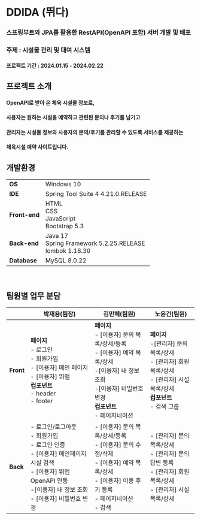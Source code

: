 # DDIDA (뛰다)
### 스프링부트와 JPA를 활용한 RestAPI(OpenAPI 포함) 서버 개발 및 배포
### 주제 : 시설물 관리 및 대여 시스템
#### 프로젝트 기간 : 2024.01.15 - 2024.02.22

## 프로젝트 소개
#### OpenAPI로 받아 온 체육 시설물 정보로,
#### 사용자는 원하는 시설을 예약하고 관련된 문의나 후기를 남기고 
#### 관리자는 시설물 정보와 사용자의 문의/후기를 관리할 수 있도록 서비스를 제공하는
#### 체육시설 예약 사이트입니다.

## **개발환경**<br>
|   |    |
----|----|
**OS**|Windows 10|
**IDE**|Spring Tool Suite 4 4.21.0.RELEASE|
**Front-end**|HTML<br>CSS<br>JavaScript<br>Bootstrap 5.3|
**Back-end**|Java 17<br>Spring Framework 5.2.25.RELEASE<br>lombok 1.18.30|
**Database**|MySQL 8.0.22|
<br>

## **팀원별 업무 분담**<br>
|    |**박재용(팀장)**|**김민혜(팀원)**|**노윤건(팀원)**|
|----|---|---|---|
|**Front**|**페이지**<br>- 로그인<br>- 회원가입 <br>- [이용자] 메인 페이지 <br>- [이용자] 뛰맵<br>**컴포넌트**<br>- header<br>- footer|**페이지**<br>- [이용자] 문의 목록/상세/등록<br>- [이용자] 예약 목록/상세<br>-[이용자] 내 정보 조회<br>-[이용자] 비밀번호 변경 <br>**컴포넌트**<br>- 페이지네이션|**페이지**<br>-[관리자] 문의 목록/상세 <br>- [관리자] 회원 목록/상세<br>- [관리자] 시설 목록/상세<br>**컴포넌트**<br>- 검색 그룹|
|**Back**|- 로그인/로그아웃<br>- 회원가입 <br>- 로그인 인증 <br>- [이용자] 메인페이지 시설 검색 <br>- [이용자] 뛰맵 OpenAPI 연동<br>-[이용자] 내 정보 조회<br>- [이용자] 비밀번호 변경|- [이용자] 문의 목록/상세/등록 <br>- [이용자] 문의 수정/삭제<br>- [이용자] 예약 목록/상세 <br>- [이용자] 이용 후기 등록 <br>- 페이지네이션<br>- 검색<br>|- [관리자] 문의 목록/상세 <br>- [관리자] 문의 답변 등록 <br>- [관리자] 회원 목록/상세<br>- [관리자] 시설 목록/상세<br>|

